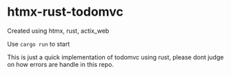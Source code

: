 # htmx-rust-todomvc
Created using htmx, rust, actix_web

Use `cargo run` to start

This is just a quick implementation of todomvc using rust, please dont judge on how errors are handle in this repo.
